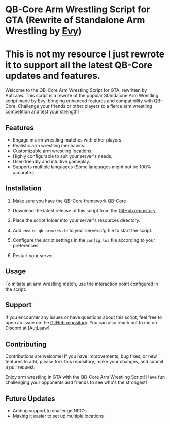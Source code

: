 # QB-Core Arm Wrestling Script for GTA (Rewrite of Standalone Arm Wrestling by [Evy](https://forum.cfx.re/t/release-standalone-arm-wrestling/2607772))
# This is not my resource I just rewrote it to support all the latest QB-Core updates and features.

Welcome to the QB-Core Arm Wrestling Script for GTA, rewritten by AutLaaw. This script is a rewrite of the popular Standalone Arm Wrestling script made by Evy, bringing enhanced features and compatibility with QB-Core. Challenge your friends or other players to a fierce arm wrestling competition and test your strength!

## Features

- Engage in arm wrestling matches with other players.
- Realistic arm wrestling mechanics.
- Customizable arm wrestling locations.
- Highly configurable to suit your server's needs.
- User-friendly and intuitive gameplay.
- Supports multiple languages (Some languages might not be 100% accurate.)

## Installation

1. Make sure you have the QB-Core framework [QB-Core](https://github.com/qbcore-framework/qb-core)

2. Download the latest release of this script from the [GitHub repository](https://github.com/AutLaaw/qb-armwrestle)

3. Place the script folder into your server's resources directory.

4. Add `ensure qb-armwrestle` to your server.cfg file to start the script.

5. Configure the script settings in the `config.lua` file according to your preferences.

6. Restart your server.

## Usage

To initiate an arm wrestling match, use the interaction point configured in the script.

## Support

If you encounter any issues or have questions about this script, feel free to open an issue on the [GitHub repository](https://github.com/AutLaaw/qb-armwrestle). You can also reach out to me on Discord at [AutLaaw].

## Contributing

Contributions are welcome! If you have improvements, bug fixes, or new features to add, please fork this repository, make your changes, and submit a pull request.

Enjoy arm wrestling in GTA with the QB-Core Arm Wrestling Script! Have fun challenging your opponents and friends to see who's the strongest!

## Future Updates
- Adding support to challenge NPC's
- Making it easier to set up multiple locations
